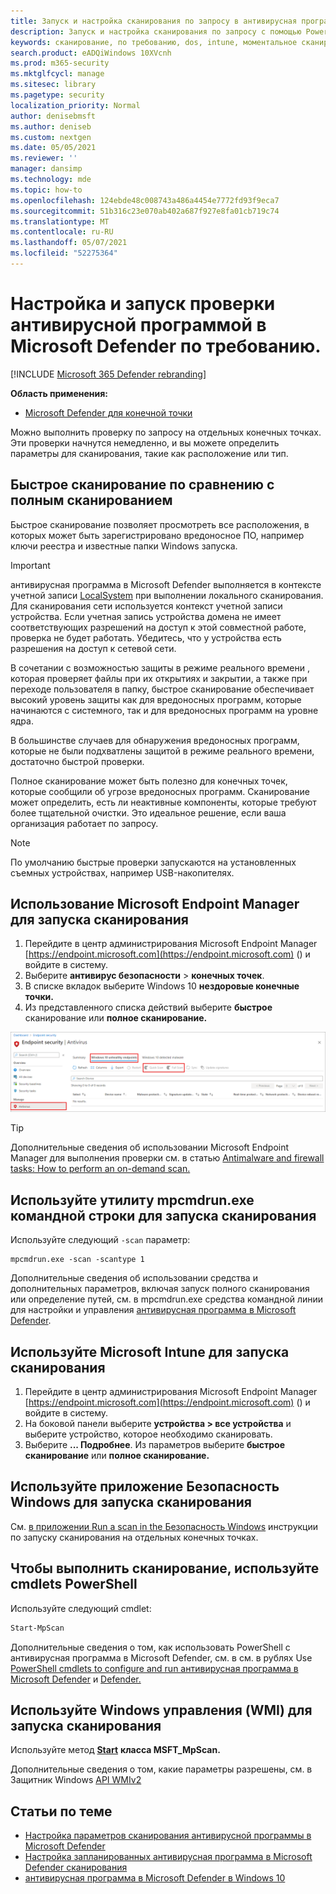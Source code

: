 ```yaml
---
title: Запуск и настройка сканирования по запросу в антивирусная программа в Microsoft Defender
description: Запуск и настройка сканирования по запросу с помощью PowerShell, Windows инструментов управления или отдельно на конечных точках с помощью Безопасность Windows приложения
keywords: сканирование, по требованию, dos, intune, моментальное сканирование
search.product: eADQiWindows 10XVcnh
ms.prod: m365-security
ms.mktglfcycl: manage
ms.sitesec: library
ms.pagetype: security
localization_priority: Normal
author: denisebmsft
ms.author: deniseb
ms.custom: nextgen
ms.date: 05/05/2021
ms.reviewer: ''
manager: dansimp
ms.technology: mde
ms.topic: how-to
ms.openlocfilehash: 124ebde48c008743a486a4454e7772fd93f9eca7
ms.sourcegitcommit: 51b316c23e070ab402a687f927e8fa01cb719c74
ms.translationtype: MT
ms.contentlocale: ru-RU
ms.lasthandoff: 05/07/2021
ms.locfileid: "52275364"
---
```

# <a name="configure-and-run-on-demand-microsoft-defender-antivirus-scans"></a>Настройка и запуск проверки антивирусной программой в Microsoft Defender по требованию.

[!INCLUDE [Microsoft 365 Defender rebranding](../../includes/microsoft-defender.md)]

**Область применения:**

- [Microsoft Defender для конечной точки](/microsoft-365/security/defender-endpoint/)

Можно выполнить проверку по запросу на отдельных конечных точках. Эти проверки начнутся немедленно, и вы можете определить параметры для сканирования, такие как расположение или тип.

## <a name="quick-scan-versus-full-scan"></a>Быстрое сканирование по сравнению с полным сканированием

Быстрое сканирование позволяет просмотреть все расположения, в которых может быть зарегистрировано вредоносное ПО, например ключи реестра и известные папки Windows запуска.

> [!IMPORTANT]
> антивирусная программа в Microsoft Defender выполняется в контексте учетной записи [LocalSystem](/windows/win32/services/localsystem-account) при выполнении локального сканирования. Для сканирования сети используется контекст учетной записи устройства. Если учетная запись устройства домена не имеет соответствующих разрешений на доступ к этой совместной работе, проверка не будет работать. Убедитесь, что у устройства есть разрешения на доступ к сетевой сети.

В [](configure-real-time-protection-microsoft-defender-antivirus.md)сочетании с возможностью защиты в режиме реального времени , которая проверяет файлы при их открытиях и закрытии, а также при переходе пользователя в папку, быстрое сканирование обеспечивает высокий уровень защиты как для вредоносных программ, которые начинаются с системного, так и для вредоносных программ на уровне ядра.  

В большинстве случаев для обнаружения вредоносных программ, которые не были подхватлены защитой в режиме реального времени, достаточно быстрой проверки.

Полное сканирование может быть полезно для конечных точек, которые сообщили об угрозе вредоносных программ. Сканирование может определить, есть ли неактивные компоненты, которые требуют более тщательной очистки. Это идеальное решение, если ваша организация работает по запросу.

> [!NOTE]
> По умолчанию быстрые проверки запускаются на установленных съемных устройствах, например USB-накопителях.

## <a name="use-microsoft-endpoint-manager-to-run-a-scan"></a>Использование Microsoft Endpoint Manager для запуска сканирования

1. Перейдите в центр администрирования Microsoft Endpoint Manager [https://endpoint.microsoft.com](https://endpoint.microsoft.com) () и войдите в систему.
2. Выберите **антивирус безопасности**  >  **конечных точек**.
3. В списке вкладок выберите Windows 10 **нездоровые конечные точки.**
4. Из представленного списка действий выберите **быстрое** сканирование или **полное сканирование.**

[![IMAGE ](images/mem-antivirus-scan-on-demand.png)](images/mem-antivirus-scan-on-demand.png#lightbox)

> [!TIP]
> Дополнительные сведения об использовании Microsoft Endpoint Manager для выполнения проверки см. в статью [Antimalware and firewall tasks: How to perform an on-demand scan.](/configmgr/protect/deploy-use/endpoint-antimalware-firewall#how-to-perform-an-on-demand-scan-of-computers)

## <a name="use-the-mpcmdrunexe-command-line-utility-to-run-a-scan"></a>Используйте утилиту mpcmdrun.exe командной строки для запуска сканирования

Используйте следующий `-scan` параметр:

```console
mpcmdrun.exe -scan -scantype 1
```

Дополнительные сведения об использовании средства и дополнительных параметров, включая запуск полного сканирования или определение путей, см. в mpcmdrun.exe средства командной линии для настройки и управления [антивирусная программа в Microsoft Defender](command-line-arguments-microsoft-defender-antivirus.md).

## <a name="use-microsoft-intune-to-run-a-scan"></a>Используйте Microsoft Intune для запуска сканирования

1. Перейдите в центр администрирования Microsoft Endpoint Manager [https://endpoint.microsoft.com](https://endpoint.microsoft.com) () и войдите в систему.
2. На боковой панели выберите **устройства > все устройства** и выберите устройство, которое необходимо сканировать.
3. Выберите **... Подробнее**. Из параметров выберите **быстрое сканирование** или **полное сканирование.**

## <a name="use-the-windows-security-app-to-run-a-scan"></a>Используйте приложение Безопасность Windows для запуска сканирования

См. [в приложении Run a scan in the Безопасность Windows](microsoft-defender-security-center-antivirus.md) инструкции по запуску сканирования на отдельных конечных точках.

## <a name="use-powershell-cmdlets-to-run-a-scan"></a>Чтобы выполнить сканирование, используйте cmdlets PowerShell

Используйте следующий cmdlet:

```PowerShell
Start-MpScan
```

Дополнительные сведения о том, как использовать PowerShell с антивирусная программа в Microsoft Defender, см. в см. в рублях Use [PowerShell cmdlets to configure and run антивирусная программа в Microsoft Defender](use-powershell-cmdlets-microsoft-defender-antivirus.md) и [Defender.](/powershell/module/defender/)

## <a name="use-windows-management-instruction-wmi-to-run-a-scan"></a>Используйте Windows управления (WMI) для запуска сканирования

Используйте метод [ **Start**](/previous-versions/windows/desktop/defender/start-msft-mpscan) **класса MSFT_MpScan.**

Дополнительные сведения о том, какие параметры разрешены, см. в Защитник Windows [API WMIv2](/previous-versions/windows/desktop/defender/windows-defender-wmiv2-apis-portal)

## <a name="related-articles"></a>Статьи по теме

- [Настройка параметров сканирования антивирусной программы в Microsoft Defender](configure-advanced-scan-types-microsoft-defender-antivirus.md)
- [Настройка запланированных антивирусная программа в Microsoft Defender сканирования](scheduled-catch-up-scans-microsoft-defender-antivirus.md)
- [антивирусная программа в Microsoft Defender в Windows 10](microsoft-defender-antivirus-in-windows-10.md)